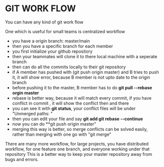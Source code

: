 # GIT WORK FLOW

You can have any kind of git work flow

One which is useful for small teams is centralized workflow

- you have a origin branch: master/main
- then you have a specific branch for each member
- you first initialize your github repository
- then your teammates will clone it to there local machine with a seperate branch 
- then can do all the commits locally to their git repository
- if A member has pushed with (git push origin master) and B tries to push it, it will show error, because B member is not upto date to the origin branch
- before pushing it to the master, B member has to do **git pull --rebase orgin master**
- rebase is better way, because it will match every commit, if you have conflict in commit , it will show the conflict then and there
- you can see it with **git status**, your conflict files will be under "Unmerged paths: "
- then you can edit your file and say **git add git rebase --continue**
- now you can do **git push origin master"
- merging this way is better, so merge conflicts can be solved easily, rather than merging with one go with "git merge"





There are many more workflow, for large projects, you have distributed workflow, for one feature one branch, and everyone working under that repository
This is a better way to keep your master repository away from bugs and errors.
